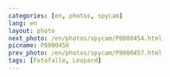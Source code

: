 ```yaml
---
categories: [en, photos, spycam]
lang: en
layout: photo
next_photo: /en/photos/spycam/P0000454.html
picname: P0000456
prev_photo: /en/photos/spycam/P0000457.html
tags: [Fotofalle, Leopard]
---
```

